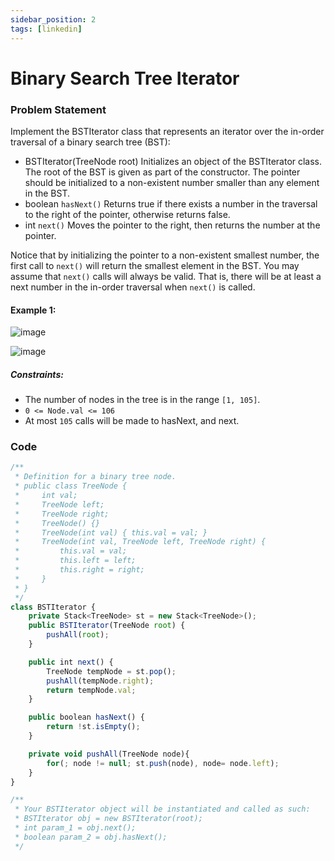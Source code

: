 ```yaml
---
sidebar_position: 2
tags: [linkedin]
---
```


# Binary Search Tree Iterator

### Problem Statement

Implement the BSTIterator class that represents an iterator over the in-order traversal of a binary search tree (BST):

- BSTIterator(TreeNode root) Initializes an object of the BSTIterator class. The root of the BST is given as part of the constructor. The pointer should be initialized to a non-existent number smaller than any element in the BST.
- boolean `hasNext()` Returns true if there exists a number in the traversal to the right of the pointer, otherwise returns false.
- int `next()` Moves the pointer to the right, then returns the number at the pointer.

Notice that by initializing the pointer to a non-existent smallest number, the first call to `next()` will return the smallest element in the BST.
You may assume that `next()` calls will always be valid. That is, there will be at least a next number in the in-order traversal when `next()` is called.

#### Example 1:

![image](https://user-images.githubusercontent.com/77881638/206434590-6dd22667-0237-4c2f-bc7a-336c3343a4fb.png)

![image](https://user-images.githubusercontent.com/77881638/206435367-4e5a0e7d-d6ee-49f4-a6c1-4bb935ffd122.png)

##### Constraints:

- The number of nodes in the tree is in the range `[1, 105]`.
- `0 <= Node.val <= 106`
- At most `105` calls will be made to hasNext, and next.

### Code

```jsx title="JAVA Code"
/**
 * Definition for a binary tree node.
 * public class TreeNode {
 *     int val;
 *     TreeNode left;
 *     TreeNode right;
 *     TreeNode() {}
 *     TreeNode(int val) { this.val = val; }
 *     TreeNode(int val, TreeNode left, TreeNode right) {
 *         this.val = val;
 *         this.left = left;
 *         this.right = right;
 *     }
 * }
 */
class BSTIterator {
    private Stack<TreeNode> st = new Stack<TreeNode>();
    public BSTIterator(TreeNode root) {
        pushAll(root);
    }

    public int next() {
        TreeNode tempNode = st.pop();
        pushAll(tempNode.right);
        return tempNode.val;
    }

    public boolean hasNext() {
        return !st.isEmpty();
    }

    private void pushAll(TreeNode node){
        for(; node != null; st.push(node), node= node.left);
    }
}

/**
 * Your BSTIterator object will be instantiated and called as such:
 * BSTIterator obj = new BSTIterator(root);
 * int param_1 = obj.next();
 * boolean param_2 = obj.hasNext();
 */
```
